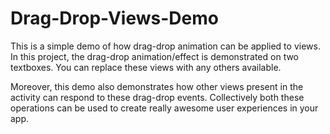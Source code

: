 # Drag-Drop-Views-Demo

This is a simple demo of how drag-drop animation can be applied to views. In this project, the drag-drop animation/effect is demonstrated on two textboxes. You can replace these views with any others available.

Moreover, this demo also demonstrates how other views present in the activity can respond to these drag-drop events. Collectively both these operations can be used to create really awesome user experiences in your app. 
